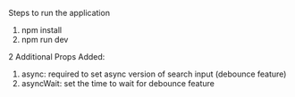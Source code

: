 Steps to run the application

1. npm install
2. npm run dev

2 Additional Props Added:
  1. async: required to set async version of search input (debounce feature)
  2. asyncWait: set the time to wait for debounce feature